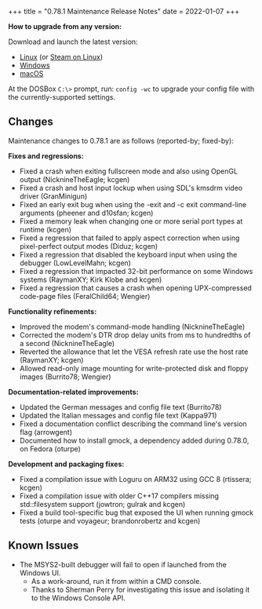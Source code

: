 +++
title = "0.78.1 Maintenance Release Notes"
date = 2022-01-07
+++

**How to upgrade from any version:**

Download and launch the latest version:

- [Linux](/downloads/linux/) (or [Steam on Linux](/downloads/linux#steam))
- [Windows](/downloads/windows/)
- [macOS](/downloads/macos/)

At the DOSBox `C:\>` prompt, run: `config -wc` to upgrade your config file with the currently-supported settings.

## Changes

Maintenance changes to 0.78.1 are as follows (reported-by; fixed-by):

**Fixes and regressions:**

- Fixed a crash when exiting fullscreen mode and also using OpenGL output (NicknineTheEagle; kcgen)
- Fixed a crash and host input lockup when using SDL's kmsdrm video driver (GranMinigun)
- Fixed an early exit bug when using the -exit and -c exit command-line arguments (pheener and d10sfan; kcgen)
- Fixed a memory leak when changing one or more serial port types at runtime (kcgen)
- Fixed a regression that failed to apply aspect correction when using pixel-perfect output modes (Diduz; kcgen)
- Fixed a regression that disabled the keyboard input when using the debugger (LowLevelMahn; kcgen)
- Fixed a regression that impacted 32-bit performance on some Windows systems (RaymanXY; Kirk Klobe and kcgen)
- Fixed a regression that causes a crash when opening UPX-compressed code-page files (FeralChild64; Wengier)

**Functionality refinements:**

- Improved the modem's command-mode handling (NicknineTheEagle)
- Corrected the modem's DTR drop delay units from ms to hundredths of a second (NicknineTheEagle)
- Reverted the allowance that let the VESA refresh rate use the host rate (RaymanXY; kcgen)
- Allowed read-only image mounting for write-protected disk and floppy images (Burrito78; Wengier)

**Documentation-related improvements:**

- Updated the German messages and config file text (Burrito78)
- Updated the Italian messages and config file text (Kappa971)
- Fixed a documentation conflict describing the command line's version flag (arrowgent)
- Documented how to install gmock, a dependency added during 0.78.0, on Fedora (oturpe)

**Development and packaging fixes:**

- Fixed a compilation issue with Loguru on ARM32 using GCC 8 (rtissera; kcgen)
- Fixed a compilation issue with older C++17 compilers missing std::filesystem support (jowtron; gulrak and kcgen)
- Fixed a build tool-specific bug that exposed the UI when running gmock tests (oturpe and voyageur; brandonrobertz and kcgen)

## Known Issues

- The MSYS2-built debugger will fail to open if launched from the Windows UI.
  - As a work-around, run it from within a CMD console.
  - Thanks to Sherman Perry for investigating this issue and isolating it to the Windows Console API.
